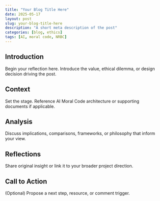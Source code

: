 ```yaml
---
title: "Your Blog Title Here"
date: 2025-05-17
layout: post
slug: your-blog-title-here
description: "A short meta description of the post"
categories: [blog, ethics]
tags: [AI, moral code, NRBC]
---
```


## Introduction

Begin your reflection here. Introduce the value, ethical dilemma, or design decision driving the post.

## Context

Set the stage. Reference AI Moral Code architecture or supporting documents if applicable.

## Analysis

Discuss implications, comparisons, frameworks, or philosophy that inform your view.

## Reflections

Share original insight or link it to your broader project direction.

## Call to Action

(Optional) Propose a next step, resource, or comment trigger.


